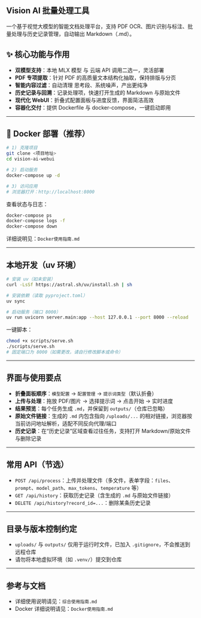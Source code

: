 ## Vision AI 批量处理工具

一个基于视觉大模型的智能文档处理平台，支持 PDF OCR、图片识别与标注、批量处理与历史记录管理，自动输出 Markdown（.md）。

## ✨ 核心功能与作用

- **双模型支持**：本地 MLX 模型 与 云端 API 调用二选一，灵活部署
- **PDF 专项提取**：针对 PDF 的高质量文本结构化抽取，保持排版与分页
- **智能内容过滤**：自动清理 <think> 思考段、系统噪声，产出更纯净
- **历史记录与回溯**：记录处理项，快速打开生成的 Markdown 与原始文件
- **现代化 WebUI**：折叠式配置面板与进度反馈，界面简洁高效
- **容器化交付**：提供 Dockerfile 与 docker-compose，一键启动即用

---

## 🐳 Docker 部署（推荐）

```bash
# 1) 克隆项目
git clone <项目地址>
cd vision-ai-webui

# 2) 启动服务
docker-compose up -d

# 3) 访问应用
# 浏览器打开：http://localhost:8000
```

查看状态与日志：

```bash
docker-compose ps
docker-compose logs -f
docker-compose down
```

详细说明见：`Docker使用指南.md`

---

## 本地开发（uv 环境）

```bash
# 安装 uv（如未安装）
curl -LsSf https://astral.sh/uv/install.sh | sh

# 安装依赖（读取 pyproject.toml）
uv sync

# 启动服务（端口 8000）
uv run uvicorn server.main:app --host 127.0.0.1 --port 8000 --reload
```

一键脚本：

```bash
chmod +x scripts/serve.sh
./scripts/serve.sh
# 固定端口为 8000（如需更改，请自行修改脚本或命令）
```

---

## 界面与使用要点

- **折叠面板顺序**：`模型配置` → `配置管理` → `提示词类型`（默认折叠）
- **上传与处理**：拖放 PDF/图片 → 选择提示词 → 点击开始 → 实时进度
- **结果预览**：每个任务生成 `.md`，并保留到 `outputs/`（仓库已忽略）
- **原始文件链接**：生成的 `.md` 内包含指向 `/uploads/...` 的相对链接，浏览器按当前访问地址解析，适配不同反向代理/端口
- **历史记录**：在“历史记录”区域查看过往任务，支持打开 Markdown/原始文件与删除记录

---

## 常用 API（节选）

- `POST /api/process`：上传并处理文件（多文件，表单字段：`files`、`prompt`、`model_path`、`max_tokens`、`temperature` 等）
- `GET /api/history`：获取历史记录（含生成的 `.md` 与原始文件链接）
- `DELETE /api/history?record_id=...`：删除某条历史记录

---

## 目录与版本控制约定

- `uploads/` 与 `outputs/` 仅用于运行时文件，已加入 `.gitignore`，不会推送到远程仓库
- 请勿将本地虚拟环境（如 `.venv/`）提交到仓库

---

## 参考与文档

- 详细使用说明请见：`综合使用指南.md`
- Docker 详细说明请见：`Docker使用指南.md`
